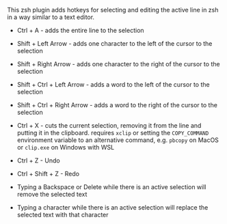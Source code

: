 This zsh plugin adds hotkeys for selecting and editing the active line in zsh in a way similar to a text editor.

- Ctrl    + A                     - adds the entire line to the selection
- Shift   + Left Arrow            - adds one character to the left of the cursor to the selection
- Shift   + Right Arrow           - adds one character to the right of the cursor to the selection
- Shift   + Ctrl  + Left Arrow    - adds a word to the left of the cursor to the selection
- Shift   + Ctrl  + Right Arrow   - adds a word to the right of the cursor to the selection

- Ctrl    + X                     - cuts the current selection, removing it from the line and putting it in the clipboard.
                                  requires `xclip` or setting the `COPY_COMMAND` environment variable to an alternative command, e.g. `pbcopy` on MacOS or `clip.exe` on Windows with WSL
- Ctrl + Z                        - Undo
- Ctrl + Shift + Z                - Redo

- Typing a Backspace or Delete while there is an active selection will remove the selected text
- Typing a character while there is an active selection will replace the selected text with that character

